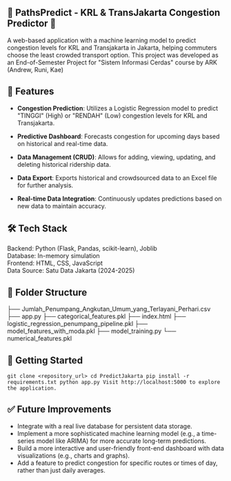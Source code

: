 ## 🚆 PathsPredict - KRL & TransJakarta Congestion Predictor 🚌

A web-based application with a machine learning model to predict congestion levels for KRL and Transjakarta in Jakarta, helping commuters choose the least crowded transport option.
This project was developed as an End-of-Semester Project for "Sistem Informasi Cerdas" course by ARK (Andrew, Runi, Kae)

## 🚀 Features
* **Congestion Prediction**: Utilizes a Logistic Regression model to predict "TINGGI" (High) or "RENDAH" (Low) congestion levels for KRL and Transjakarta.  

* **Predictive Dashboard**: Forecasts congestion for upcoming days based on historical and real-time data.  

* **Data Management (CRUD)**: Allows for adding, viewing, updating, and deleting historical ridership data.  

* **Data Export**: Exports historical and crowdsourced data to an Excel file for further analysis.  

* **Real-time Data Integration**: Continuously updates predictions based on new data to maintain accuracy.  

## 🛠 Tech Stack
Backend: Python (Flask, Pandas, scikit-learn), Joblib  
Database: In-memory simulation  
Frontend: HTML, CSS, JavaScript  
Data Source: Satu Data Jakarta (2024-2025)  

## 📂 Folder Structure
├── Jumlah_Penumpang_Angkutan_Umum_yang_Terlayani_Perhari.csv
├── app.py
├── categorical_features.pkl
├── index.html
├── logistic_regression_penumpang_pipeline.pkl
├── model_features_with_moda.pkl
├── model_training.py
└── numerical_features.pkl

## 🧪 Getting Started
`git clone <repository_url>
cd PredictJakarta
pip install -r requirements.txt
python app.py
Visit http://localhost:5000 to explore the application.`

## ✅ Future Improvements
* Integrate with a real live database for persistent data storage.
* Implement a more sophisticated machine learning model (e.g., a time-series model like ARIMA) for more accurate long-term predictions.  
* Build a more interactive and user-friendly front-end dashboard with data visualizations (e.g., charts and graphs).  
* Add a feature to predict congestion for specific routes or times of day, rather than just daily averages.
